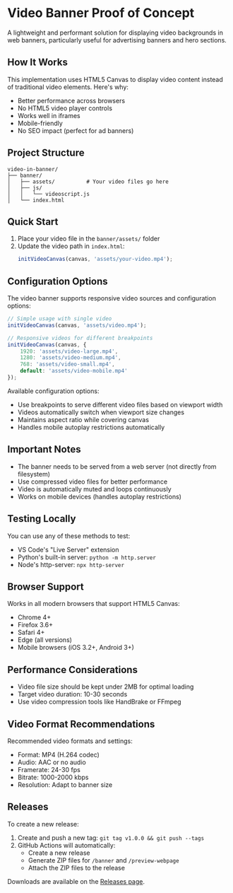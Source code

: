 # Video Banner Proof of Concept

A lightweight and performant solution for displaying video backgrounds in web banners, particularly useful for advertising banners and hero sections.

## How It Works

This implementation uses HTML5 Canvas to display video content instead of traditional video elements. Here's why:

- Better performance across browsers
- No HTML5 video player controls
- Works well in iframes
- Mobile-friendly
- No SEO impact (perfect for ad banners)

## Project Structure

```
video-in-banner/
├── banner/
│   ├── assets/          # Your video files go here
│   ├── js/
│   │   └── videoscript.js
│   └── index.html
```

## Quick Start

1. Place your video file in the `banner/assets/` folder
2. Update the video path in `index.html`:
   ```javascript
   initVideoCanvas(canvas, 'assets/your-video.mp4');
   ```

## Configuration Options

The video banner supports responsive video sources and configuration options:

```javascript
// Simple usage with single video
initVideoCanvas(canvas, 'assets/video.mp4');

// Responsive videos for different breakpoints
initVideoCanvas(canvas, {
    1920: 'assets/video-large.mp4',
    1280: 'assets/video-medium.mp4',
    768: 'assets/video-small.mp4',
    default: 'assets/video-mobile.mp4'
});
```

Available configuration options:
- Use breakpoints to serve different video files based on viewport width
- Videos automatically switch when viewport size changes
- Maintains aspect ratio while covering canvas
- Handles mobile autoplay restrictions automatically

## Important Notes

- The banner needs to be served from a web server (not directly from filesystem)
- Use compressed video files for better performance
- Video is automatically muted and loops continuously
- Works on mobile devices (handles autoplay restrictions)

## Testing Locally

You can use any of these methods to test:
- VS Code's "Live Server" extension
- Python's built-in server: `python -m http.server`
- Node's http-server: `npx http-server`

## Browser Support

Works in all modern browsers that support HTML5 Canvas:
- Chrome 4+
- Firefox 3.6+
- Safari 4+
- Edge (all versions)
- Mobile browsers (iOS 3.2+, Android 3+)

## Performance Considerations

- Video file size should be kept under 2MB for optimal loading
- Target video duration: 10-30 seconds
- Use video compression tools like HandBrake or FFmpeg

## Video Format Recommendations

Recommended video formats and settings:
- Format: MP4 (H.264 codec)
- Audio: AAC or no audio
- Framerate: 24-30 fps
- Bitrate: 1000-2000 kbps
- Resolution: Adapt to banner size

## Releases

To create a new release:
1. Create and push a new tag: `git tag v1.0.0 && git push --tags`
2. GitHub Actions will automatically:
   - Create a new release
   - Generate ZIP files for `/banner` and `/preview-webpage`
   - Attach the ZIP files to the release

Downloads are available on the [Releases page](../../releases).
